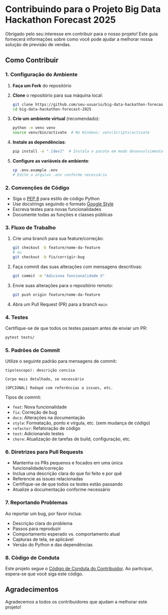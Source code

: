 # Contribuindo para o Projeto Big Data Hackathon Forecast 2025

Obrigado pelo seu interesse em contribuir para o nosso projeto! Este guia fornecerá informações sobre como você pode ajudar a melhorar nossa solução de previsão de vendas.

## Como Contribuir

### 1. Configuração do Ambiente

1. **Faça um Fork** do repositório
2. **Clone** o repositório para sua máquina local:
   ```bash
   git clone https://github.com/seu-usuario/big-data-hackathon-forecast-2025.git
   cd big-data-hackathon-forecast-2025
   ```

3. **Crie um ambiente virtual** (recomendado):
   ```bash
   python -m venv venv
   source venv/bin/activate  # No Windows: venv\Scripts\activate
   ```

4. **Instale as dependências**:
   ```bash
   pip install -e ".[dev]"  # Instala o pacote em modo desenvolvimento com dependências extras
   ```

5. **Configure as variáveis de ambiente**:
   ```bash
   cp .env.example .env
   # Edite o arquivo .env conforme necessário
   ```

### 2. Convenções de Código

- Siga o [PEP 8](https://www.python.org/dev/peps/pep-0008/) para estilo de código Python
- Use docstrings seguindo o formato [Google Style](https://google.github.io/styleguide/pyguide.html#38-comments-and-docstrings)
- Escreva testes para novas funcionalidades
- Documente todas as funções e classes públicas

### 3. Fluxo de Trabalho

1. Crie uma branch para sua feature/correção:
   ```bash
   git checkout -b feature/nome-da-feature
   # ou
   git checkout -b fix/corrigir-bug
   ```

2. Faça commit das suas alterações com mensagens descritivas:
   ```bash
   git commit -m "Adiciona funcionalidade X"
   ```

3. Envie suas alterações para o repositório remoto:
   ```bash
   git push origin feature/nome-da-feature
   ```

4. Abra um Pull Request (PR) para a branch `main`

### 4. Testes

Certifique-se de que todos os testes passam antes de enviar um PR:

```bash
pytest tests/
```

### 5. Padrões de Commit

Utilize o seguinte padrão para mensagens de commit:

```
tipo(escopo): descrição concisa

Corpo mais detalhado, se necessário

[OPCIONAL] Rodapé com referências a issues, etc.
```

Tipos de commit:
- `feat`: Nova funcionalidade
- `fix`: Correção de bug
- `docs`: Alterações na documentação
- `style`: Formatação, ponto e vírgula, etc. (sem mudança de código)
- `refactor`: Refatoração de código
- `test`: Adicionando testes
- `chore`: Atualização de tarefas de build, configuração, etc.

### 6. Diretrizes para Pull Requests

- Mantenha os PRs pequenos e focados em uma única funcionalidade/correção
- Inclua uma descrição clara do que foi feito e por quê
- Referencie as issues relacionadas
- Certifique-se de que todos os testes estão passando
- Atualize a documentação conforme necessário

### 7. Reportando Problemas

Ao reportar um bug, por favor inclua:
- Descrição clara do problema
- Passos para reproduzir
- Comportamento esperado vs. comportamento atual
- Capturas de tela, se aplicável
- Versão do Python e das dependências

### 8. Código de Conduta

Este projeto segue o [Código de Conduta do Contribuidor](CODE_OF_CONDUCT.md). Ao participar, espera-se que você siga este código.

## Agradecimentos

Agradecemos a todos os contribuidores que ajudam a melhorar este projeto!
